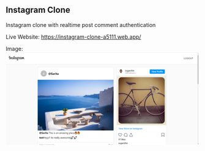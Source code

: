 ## Instagram Clone

Instagram clone with realtime post comment authentication 

Live Website: https://instagram-clone-a5111.web.app/

Image:
<img src="public/img/Instagram-clone.PNG"/>